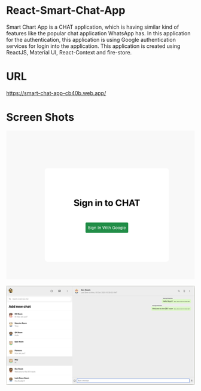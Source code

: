 # React-Smart-Chat-App

Smart Chart App is a CHAT application, which is having similar kind of features like the popular chat application WhatsApp has. In this application for the authentication, this application is using Google authentication services for 
login into the application. 
This application is created using ReactJS, Material UI, React-Context and fire-store.


# URL
https://smart-chat-app-cb40b.web.app/

# Screen Shots

![Login Screen](/images/login.png)





![Chat Screen](/images/chat.png)
